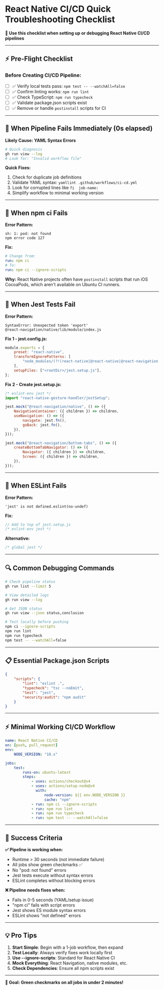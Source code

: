# React Native CI/CD Quick Troubleshooting Checklist

**🚀 Use this checklist when setting up or debugging React Native CI/CD
pipelines**

---

## ⚡ **Pre-Flight Checklist**

### **Before Creating CI/CD Pipeline:**

- [ ] ✅ Verify local tests pass: `npm test -- --watchAll=false`
- [ ] ✅ Confirm linting works: `npm run lint`
- [ ] ✅ Check TypeScript: `npm run typecheck`
- [ ] ✅ Validate package.json scripts exist
- [ ] ✅ Remove or handle `postinstall` scripts for CI

---

## 🚨 **When Pipeline Fails Immediately (0s elapsed)**

**Likely Cause: YAML Syntax Errors**

```bash
# Quick diagnosis
gh run view --log
# Look for: "Invalid workflow file"
```

**Quick Fixes:**

1. Check for duplicate job definitions
2. Validate YAML syntax: `yamllint .github/workflows/ci-cd.yml`
3. Look for corrupted lines like `fi  job-name:`
4. Simplify workflow to minimal working version

---

## 🚨 **When npm ci Fails**

**Error Pattern:**

```
sh: 1: pod: not found
npm error code 127
```

**Fix:**

```yaml
# Change from:
run: npm ci
# To:
run: npm ci --ignore-scripts
```

**Why:** React Native projects often have `postinstall` scripts that run iOS
CocoaPods, which aren't available on Ubuntu CI runners.

---

## 🚨 **When Jest Tests Fail**

**Error Pattern:**

```
SyntaxError: Unexpected token 'export'
@react-navigation/native/lib/module/index.js
```

**Fix 1 - jest.config.js:**

```javascript
module.exports = {
    preset: "react-native",
    transformIgnorePatterns: [
        "node_modules/(?!(react-native|@react-native|@react-navigation|react-native-gesture-handler|react-native-screens|react-native-safe-area-context)/)",
    ],
    setupFiles: ["<rootDir>/jest.setup.js"],
};
```

**Fix 2 - Create jest.setup.js:**

```javascript
/* eslint-env jest */
import "react-native-gesture-handler/jestSetup";

jest.mock("@react-navigation/native", () => ({
    NavigationContainer: ({ children }) => children,
    useNavigation: () => ({
        navigate: jest.fn(),
        goBack: jest.fn(),
    }),
}));

jest.mock("@react-navigation/bottom-tabs", () => ({
    createBottomTabNavigator: () => ({
        Navigator: ({ children }) => children,
        Screen: ({ children }) => children,
    }),
}));
```

---

## 🚨 **When ESLint Fails**

**Error Pattern:**

```
'jest' is not defined.eslint(no-undef)
```

**Fix:**

```javascript
// Add to top of jest.setup.js
/* eslint-env jest */
```

**Alternative:**

```javascript
/* global jest */
```

---

## 🔍 **Common Debugging Commands**

```bash
# Check pipeline status
gh run list --limit 5

# View detailed logs
gh run view --log

# Get JSON status
gh run view --json status,conclusion

# Test locally before pushing
npm ci --ignore-scripts
npm run lint
npm run typecheck  
npm test -- --watchAll=false
```

---

## 📋 **Essential Package.json Scripts**

```json
{
    "scripts": {
        "lint": "eslint .",
        "typecheck": "tsc --noEmit",
        "test": "jest",
        "security:audit": "npm audit"
    }
}
```

---

## ⚡ **Minimal Working CI/CD Workflow**

```yaml
name: React Native CI/CD
on: [push, pull_request]
env:
    NODE_VERSION: "18.x"

jobs:
    test:
        runs-on: ubuntu-latest
        steps:
            - uses: actions/checkout@v4
            - uses: actions/setup-node@v4
              with:
                  node-version: ${{ env.NODE_VERSION }}
                  cache: "npm"
            - run: npm ci --ignore-scripts
            - run: npm run lint
            - run: npm run typecheck
            - run: npm test -- --watchAll=false
```

---

## 🚀 **Success Criteria**

**✅ Pipeline is working when:**

- Runtime > 30 seconds (not immediate failure)
- All jobs show green checkmarks ✅
- No "pod: not found" errors
- Jest tests execute without syntax errors
- ESLint completes without blocking errors

**❌ Pipeline needs fixes when:**

- Fails in 0-5 seconds (YAML/setup issue)
- "npm ci" fails with script errors
- Jest shows ES module syntax errors
- ESLint shows "not defined" errors

---

## 💡 **Pro Tips**

1. **Start Simple**: Begin with a 1-job workflow, then expand
2. **Test Locally**: Always verify fixes work locally first
3. **Use --ignore-scripts**: Standard for React Native CI
4. **Mock Everything**: React Navigation, native modules, etc.
5. **Check Dependencies**: Ensure all npm scripts exist

---

**🎯 Goal: Green checkmarks on all jobs in under 2 minutes!**
